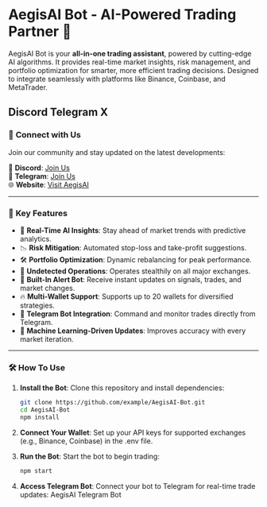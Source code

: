 # AegisAI Bot - AI-Powered Trading Partner 🚀

AegisAI Bot is your **all-in-one trading assistant**, powered by cutting-edge AI algorithms. It provides real-time market insights, risk management, and portfolio optimization for smarter, more efficient trading decisions. Designed to integrate seamlessly with platforms like Binance, Coinbase, and MetaTrader.

Discord Telegram
X
---

### 📲 **Connect with Us**
Join our community and stay updated on the latest developments:

👾 **Discord**: [Join Us](https://discord.gg/example)  
📩 **Telegram**: [Join Us](https://t.me/AegisAIBot)  
🌐 **Website**: [Visit AegisAI](https://aegisai.dev)  

---

### 🌟 **Key Features**
- 🔮 **Real-Time AI Insights**: Stay ahead of market trends with predictive analytics.
- 📉 **Risk Mitigation**: Automated stop-loss and take-profit suggestions.
- 🛠 **Portfolio Optimization**: Dynamic rebalancing for peak performance.
- 🫧 **Undetected Operations**: Operates stealthily on all major exchanges.
- 💬 **Built-In Alert Bot**: Receive instant updates on signals, trades, and market changes.
- 🔥 **Multi-Wallet Support**: Supports up to 20 wallets for diversified strategies.
- 🤖 **Telegram Bot Integration**: Command and monitor trades directly from Telegram.
- 🧠 **Machine Learning-Driven Updates**: Improves accuracy with every market iteration.

---

### 🛠 **How To Use**
1. **Install the Bot**:
   Clone this repository and install dependencies:
   ```bash
   git clone https://github.com/example/AegisAI-Bot.git
   cd AegisAI-Bot
   npm install

2. **Connect Your Wallet**:
   Set up your API keys for supported exchanges (e.g., Binance, Coinbase) in the .env file.

3. **Run the Bot**:
   Start the bot to begin trading:
   ```bash
   npm start

4. **Access Telegram Bot**:
Connect your bot to Telegram for real-time trade updates: AegisAI Telegram Bot
